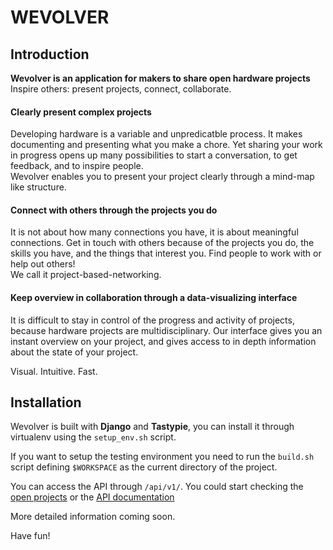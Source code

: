 WEVOLVER
========

Introduction
------------

**Wevolver is an application for makers to share open hardware projects**  
Inspire others: present projects, connect, collaborate.  


#### Clearly present complex projects  
Developing hardware is a variable and unpredicatble process.
It makes documenting and presenting what you make a chore. Yet sharing your work
in progress opens up many possibilities to start a conversation, to get feedback, and to inspire people.  
Wevolver enables you to present your project clearly through a mind-map like structure.  


#### Connect with others through the projects you do  
It is not about how many connections you have, it is about meaningful connections.
Get in touch with others because of the projects you do, the skills you have,
and the things that interest you. Find people to work with or help out others!  
We call it project-based-networking.  


#### Keep overview in collaboration through a data-visualizing interface  
It is difficult to stay in control of the progress and activity of projects,
because hardware projects are multidisciplinary. Our interface gives you an instant
overview on your project, and gives access to in depth information about the state of your project.  


Visual. Intuitive. Fast.

Installation
------------

Wevolver is built with **Django** and **Tastypie**, you can install it through virtualenv using
the `setup_env.sh` script.

If you want to setup the testing environment you need to run the `build.sh` script defining `$WORKSPACE` as
the current directory of the project.

You can access the API through `/api/v1/`. You could start checking the [open projects][projects] or the [API documentation][api_documentation]

More detailed information coming soon.

Have fun!

[projects]: https://app.wevolver.net
[api_documentation]: http://localhost:8000/api/doc/
